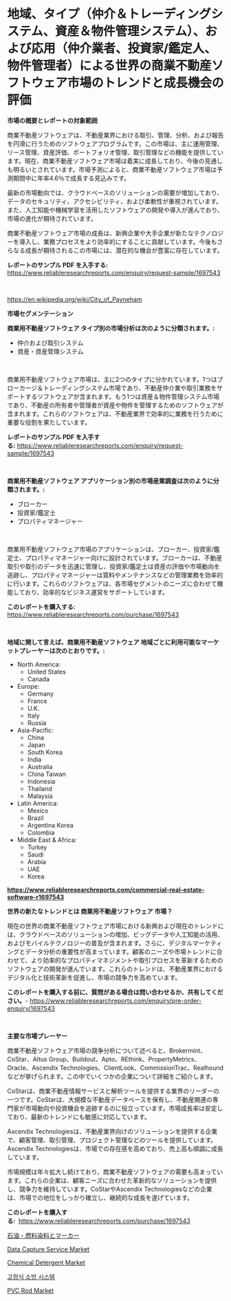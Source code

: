 <p><h1>地域、タイプ（仲介＆トレーディングシステム、資産＆物件管理システム）、および応用（仲介業者、投資家/鑑定人、物件管理者）による世界の商業不動産ソフトウェア市場のトレンドと成長機会の評価</h1></p><p><strong>市場の概要とレポートの対象範囲</strong></p>
<p><p>商業不動産ソフトウェアは、不動産業界における取引、管理、分析、および報告を円滑に行うためのソフトウェアプログラムです。この市場は、主に運用管理、リース管理、資産評価、ポートフォリオ管理、取引管理などの機能を提供しています。現在、商業不動産ソフトウェア市場は着実に成長しており、今後の見通しも明るいとされています。市場予測によると、商業不動産ソフトウェア市場は予測期間中に年率4.6％で成長する見込みです。</p><p>最新の市場動向では、クラウドベースのソリューションの需要が増加しており、データのセキュリティ、アクセシビリティ、および柔軟性が重視されています。また、人工知能や機械学習を活用したソフトウェアの開発や導入が進んでおり、市場の進化が期待されています。</p><p>商業不動産ソフトウェア市場の成長は、新興企業や大手企業が新たなテクノロジーを導入し、業務プロセスをより効率的にすることに貢献しています。今後もさらなる成長が期待されるこの市場には、潜在的な機会が豊富に存在しています。</p></p>
<p><strong>レポートのサンプル PDF を入手する:</strong> <a href="https://www.reliableresearchreports.com/enquiry/request-sample/1697543">https://www.reliableresearchreports.com/enquiry/request-sample/1697543</a></p>
<p>&nbsp;</p>
<p><a href="https://en.wikipedia.org/wiki/City_of_Payneham">https://en.wikipedia.org/wiki/City_of_Payneham</a></p>
<p><strong>市場セグメンテーション</strong></p>
<p><strong>商業用不動産ソフトウェア タイプ別の市場分析は次のように分類されます。:</strong></p>
<p><ul><li>仲介および取引システム</li><li>資産・資産管理システム</li></ul></p>
<p>&nbsp;</p>
<p><p>商業用不動産ソフトウェア市場は、主に2つのタイプに分かれています。1つはブローカージ＆トレーディングシステム市場であり、不動産仲介業や取引業務をサポートするソフトウェアが含まれます。もう1つは資産＆物件管理システム市場であり、不動産の所有者や管理者が資産や物件を管理するためのソフトウェアが含まれます。これらのソフトウェアは、不動産業界で効率的に業務を行うために重要な役割を果たしています。</p></p>
<p><strong>レポートのサンプル PDF を入手する:</strong>&nbsp;<a href="https://www.reliableresearchreports.com/enquiry/request-sample/1697543">https://www.reliableresearchreports.com/enquiry/request-sample/1697543</a></p>
<p>&nbsp;</p>
<p><strong> 商業用不動産ソフトウェア アプリケーション別の市場産業調査は次のように分類されます。:</strong></p>
<p><ul><li>ブローカー</li><li>投資家/鑑定士</li><li>プロパティマネージャー</li></ul></p>
<p>&nbsp;</p>
<p><p>商業用不動産ソフトウェア市場のアプリケーションは、ブローカー、投資家/鑑定士、プロパティマネージャー向けに設計されています。ブローカーは、不動産取引や取引のデータを迅速に管理し、投資家/鑑定士は資産の評価や市場動向を追跡し、プロパティマネージャーは賃料やメンテナンスなどの管理業務を効率的に行います。これらのソフトウェアは、各市場セグメントのニーズに合わせて機能しており、効率的なビジネス運営をサポートしています。</p></p>
<p><strong>このレポートを購入する:</strong>&nbsp; <a href="https://www.reliableresearchreports.com/purchase/1697543">https://www.reliableresearchreports.com/purchase/1697543</a></p>
<p>&nbsp;</p>
<p><strong>地域に関して言えば、商業用不動産ソフトウェア 地域ごとに利用可能なマーケットプレーヤーは次のとおりです。:</strong></p>
<p><ul>
    <li>
        North America:
        <ul>
            <li>United States</li>
            <li>Canada</li>
        </ul>
    </li>
    <li>
        Europe:
        <ul>
            <li>Germany</li>
            <li>France</li>
            <li>U.K.</li>
            <li>Italy</li>
            <li>Russia</li>
        </ul>
    </li>
    <li>
        Asia-Pacific:
        <ul>
            <li>China</li>
            <li>Japan</li>
            <li>South Korea</li>
            <li>India</li>
            <li>Australia</li>
            <li>China Taiwan</li>
            <li>Indonesia</li>
            <li>Thailand</li>
            <li>Malaysia</li>
        </ul>
    </li>
    <li>
        Latin America:
        <ul>
            <li>Mexico</li>
            <li>Brazil</li>
            <li>Argentina Korea</li>
            <li>Colombia</li>
        </ul>
    </li>
    <li>
        Middle East & Africa:
        <ul>
            <li>Turkey</li>
            <li>Saudi</li>
            <li>Arabia</li>
            <li>UAE</li>
            <li>Korea</li>
        </ul>
    </li>
    </ul></p>
<p><strong><a href="https://www.reliableresearchreports.com/commercial-real-estate-software-r1697543">https://www.reliableresearchreports.com/commercial-real-estate-software-r1697543</a></strong>&nbsp;</p>
<p><strong>世界の新たなトレンドとは 商業用不動産ソフトウェア 市場？</strong></p>
<p><p>現在の世界の商業不動産ソフトウェア市場における新興および現在のトレンドには、クラウドベースのソリューションの増加、ビッグデータや人工知能の活用、およびモバイルテクノロジーの普及が含まれます。さらに、デジタルマーケティングとデータ分析の重要性が高まっています。顧客のニーズや市場トレンドに合わせて、より効率的なプロパティマネジメントや取引プロセスを革新するためのソフトウェアの開発が進んでいます。これらのトレンドは、不動産業界におけるデジタル化と技術革新を促進し、市場の競争力を高めています。</p></p>
<p><strong>このレポートを購入する前に、質問がある場合は問い合わせるか、共有してください。</strong>- <a href="https://www.reliableresearchreports.com/enquiry/pre-order-enquiry/1697543">https://www.reliableresearchreports.com/enquiry/pre-order-enquiry/1697543</a></p>
<p>&nbsp;</p>
<p><strong>主要な市場プレーヤー</strong></p>
<p><p>商業不動産ソフトウェア市場の競争分析について述べると、Brokermint、CoStar、Altus Group、Buildout、Apto、REthink、PropertyMetrics、Oracle、Ascendix Technologies、ClientLook、CommissionTrac、Realhoundなどが挙げられます。この中でいくつかの企業について詳細をご紹介します。</p><p>CoStarは、商業不動産情報サービスと解析ツールを提供する業界のリーダーの一つです。CoStarは、大規模な不動産データベースを保有し、不動産関連の専門家が市場動向や投資機会を追跡するのに役立っています。市場成長率は安定しており、最新のトレンドにも敏感に対応しています。</p><p>Ascendix Technologiesは、不動産業界向けのソリューションを提供する企業で、顧客管理、取引管理、プロジェクト管理などのツールを提供しています。Ascendix Technologiesは、市場での存在感を高めており、売上高も順調に成長しています。</p><p>市場規模は年々拡大し続けており、商業不動産ソフトウェアの需要も高まっています。これらの企業は、顧客ニーズに合わせた革新的なソリューションを提供し、競争力を維持しています。CoStarやAscendix Technologiesなどの企業は、市場での地位をしっかり確立し、継続的な成長を遂げています。</p></p>
<p><strong>このレポートを購入する:</strong>&nbsp;&nbsp;<a href="https://www.reliableresearchreports.com/purchase/1697543">https://www.reliableresearchreports.com/purchase/1697543</a></p>
<p><p><a href="https://github.com/RandallRunte2023/Market-Research-Report-List-2/blob/main/641220617413.md">石油・燃料染料とマーカー</a></p><p><a href="https://issuu.com/reportprime-2/docs/data-capture-service-market-size-2030.pptx">Data Capture Service Market</a></p><p><a href="https://github.com/lavernaCole75/Market-Research-Report-List-1/blob/main/chemical-detergent-market.md">Chemical Detergent Market</a></p><p><a href="https://github.com/LuckeyCorbin/Market-Research-Report-List-2/blob/main/250246324264.md">고정식 소방 시스템</a></p><p><a href="https://github.com/julian6Skinner/Market-Research-Report-List-1/blob/main/pvc-rod-market.md">PVC Rod Market</a></p></p>